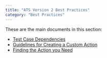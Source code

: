 ```yaml
---
title: "ATS Version 2 Best Practices"
category: "Best Practices"
---
```


These are the main documents in this section:

* [Test Case Dependencies](test-case-dependencies-2)
* [Guidelines for Creating a Custom Action](guidelines-custom-action-2)
* [Finding the Action you Need](finding-the-action-you-need-2)
